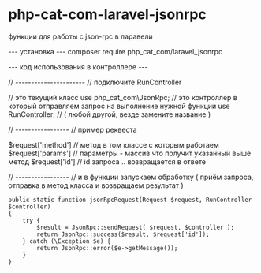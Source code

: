 # php-cat-com-laravel-jsonrpc
 функции для работы с json-rpc в ларавели


--- установка ---
composer require php_cat_com/laravel_jsonrpc

--- код использования в контроллере ---

// ---------------------- 
// подключите RunController

// это текущий класс
    use php_cat_com\JsonRpc;
// это контроллер в который отправляем запрос на выполнение нужной функции
    use RunController; // ( любой другой, везде замените название )

// ----------------- 
// пример реквеста

$request['method'] // метод в том классе с которым работаем
$request['params'] // параметры - массив что получит указанный выше метод
$request['id'] // id запроса .. возвращается в ответе

// -----------------
// и в функции запускаем обработку ( приём запроса, отправка в метод класса и возвращаем результат )

    public static function jsonRpcRequest(Request $request, RunController $controller)
    {
        try {
            $result = JsonRpc::sendRequest( $request, $controller );
            return JsonRpc::success($result, $request['id']);
        } catch (\Exception $e) {
            return JsonRpc::error($e->getMessage());
        }
    }